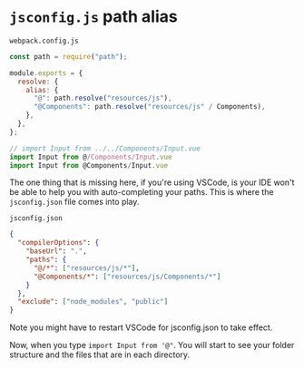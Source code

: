 # `jsconfig.js` path alias

`webpack.config.js`

```js
const path = require("path");

module.exports = {
  resolve: {
    alias: {
      "@": path.resolve("resources/js"),
      "@Components": path.resolve("resources/js" / Components),
    },
  },
};
```

```js
// import Input from ../../Components/Input.vue
import Input from @/Components/Input.vue
import Input from @Components/Input.vue
```

The one thing that is missing here, if you're using VSCode, is your IDE won't be able to help you with auto-completing your paths. This is where the `jsconfig.json` file comes into play.

`jsconfig.json`

```json
{
  "compilerOptions": {
    "baseUrl": ".",
    "paths": {
      "@/*": ["resources/js/*"],
      "@Components/*": ["resources/js/Components/*"]
    }
  },
  "exclude": ["node_modules", "public"]
}
```

Note you might have to restart VSCode for jsconfig.json to take effect.

Now, when you type `import Input from '@"`. You will start to see your folder structure and the files that are in each directory.
